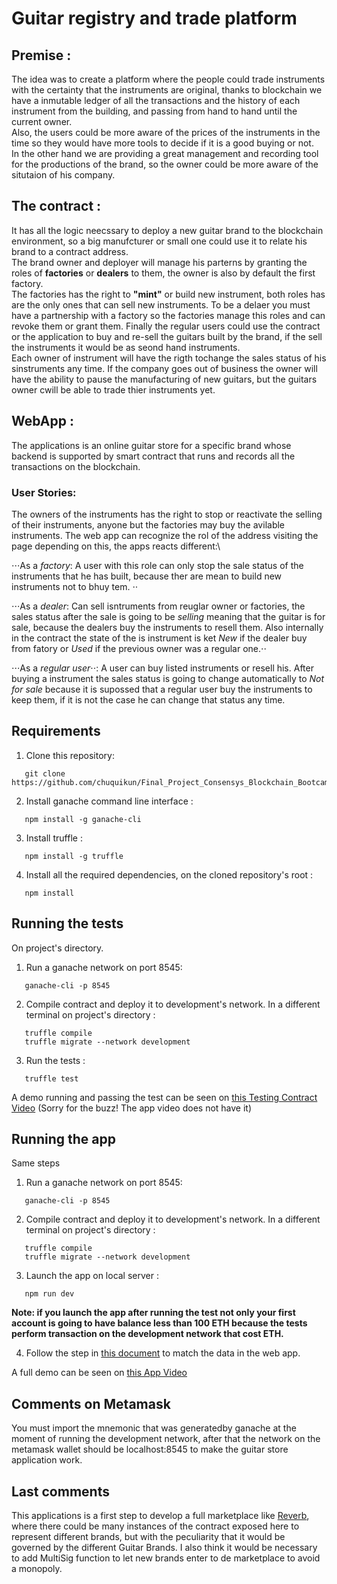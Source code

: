 # Guitar registry and trade platform 

## Premise :
  
  The idea was to create a platform where the people could trade instruments with the certainty that the instruments are original, thanks to blockchain we have a  inmutable ledger of all the transactions and the history of each instrument from the building, and passing from hand to hand until the current owner.\
  Also, the users could be more aware of the prices of the instruments in the time  so they would have more tools to decide if it is a good buying or not.\
  In the other hand we are providing a great management and recording tool for the productions of the brand, so the owner could be more aware of the situtaion of his company.


## The contract :

  It has all the logic neecssary to deploy a new guitar brand to the blockchain environment, so a big manufcturer or small one could use it to relate his brand to a contract address. \
  The brand owner and deployer will manage his parterns by granting the roles of  **factories** or **dealers** to them, the owner is also by default the first factory. \
  The factories has the right to **"mint"** or build new instrument, both roles has are the only ones that can sell new instruments. To be a delaer you must have a partnership with a factory so the factories manage this roles and can revoke them or grant them.
  Finally the regular users could use the contract or the application to buy and re-sell the guitars built by the brand, if the sell the instruments it would be as seond hand instruments.\
  Each owner of instrument will have the rigth tochange the sales status of his sinstruments any time. If the company goes out of business the owner will have the ability to pause the manufacturing of new guitars, but the guitars owner cwill be able to trade thier instruments yet.
 
## WebApp : 
  
  The applications is an online guitar store for a specific brand whose backend is supported by smart contract that runs and records all the transactions on the blockchain. 
  
### User Stories:
  The owners of the instruments has the right to stop or reactivate the selling of their instruments, anyone but the factories may buy the avilable instruments.
  The web app can recognize the rol of the address visiting the page depending on this, the apps reacts different:\
  
  ⋅⋅⋅As a *factory*: A user with this role can only stop the sale status of the instruments that he has built, because ther are mean to build new instruments not to bhuy tem. ⋅⋅
  
  ⋅⋅⋅As a *dealer*: Can sell isntruments from reuglar owner or factories, the sales  status after the sale is going to be *selling* meaning that the guitar is for sale, because the dealers buy the instruments to resell them. Also internally in the contract the state of the is instrument is ket *New* if the dealer buy from fatory or *Used*  if the previous owner was a regular one.⋅⋅
  
  ⋅⋅⋅As a *regular user*⋅⋅: A user can buy listed instruments or resell his. After buying a instrument the sales status is going to change automatically to *Not for sale* because it is supossed that a regular user buy the instruments to keep them, if it is not the case he can change that status any time.
  

## Requirements

1. Clone this repository:
```
   git clone https://github.com/chuquikun/Final_Project_Consensys_Blockchain_Bootcamp_2020/edit/master/README.md
```
2. Install ganache command line interface :
```
   npm install -g ganache-cli   
```
3. Install truffle :
```
   npm install -g truffle
```
4. Install all the required dependencies, on the cloned repository's root :
```
   npm install
```

## Running the tests

On project's directory.

1. Run a ganache network on port 8545:
```
   ganache-cli -p 8545 
```
2. Compile contract and deploy it to development's network. In a different terminal on project's directory :
```
   truffle compile
   truffle migrate --network development
```
3. Run the tests :
```
   truffle test
```
A demo running and passing the test can be seen on [this Testing Contract Video](https://www.youtube.com/watch?v=v6YtQ1B-fYQ) (Sorry for the buzz! The app video does not have it)

## Running the app

Same steps 

1. Run a ganache network on port 8545:
```
   ganache-cli -p 8545 
```
2. Compile contract and deploy it to development's network. In a different terminal on project's directory :
```
   truffle compile
   truffle migrate --network development
```
3. Launch the app on local server :
```
   npm run dev 
```
**Note: if you launch the app after running the test not only your first account is going to have balance less than 100 ETH because the tests perform transaction on the development network that cost ETH.**

4. Follow the step in [this document](https://github.com/chuquikun/Final_Project_Consensys_Blockchain_Bootcamp_2020/blob/master/notes_for_demo.txt) to match the data in the web app.

A full demo can be seen on [this App Video](https://www.youtube.com/watch?v=OO304fZgADM&feature=youtu.be)

## Comments on Metamask

You must import the mnemonic that was generatedby ganache at the moment of running the development network, after that the network on the metamask wallet should    be localhost:8545 to make the guitar store application work.

## Last comments

This applications is a first step to develop a full marketplace like [Reverb](https://reverb.com/), where there could be many instances of the contract exposed here to represent different brands, but with the peculiarity that it would be  governed by the different Guitar Brands. I also think it would be necessary to add MultiSig function to let new brands enter to de marketplace to avoid a monopoly.



